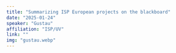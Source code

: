 ```yaml
---
title: "Summarizing ISP European projects on the blackboard"
date: "2025-01-24"
speaker: "Gustau"
affiliation: "ISP/UV"
link: ""
img: "gustau.webp"
---
```


